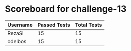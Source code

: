 # Scoreboard for challenge-13
| Username   | Passed Tests | Total Tests |
|------------|--------------|-------------|
| RezaSi | 15 | 15 |
| odelbos | 15 | 15 |
